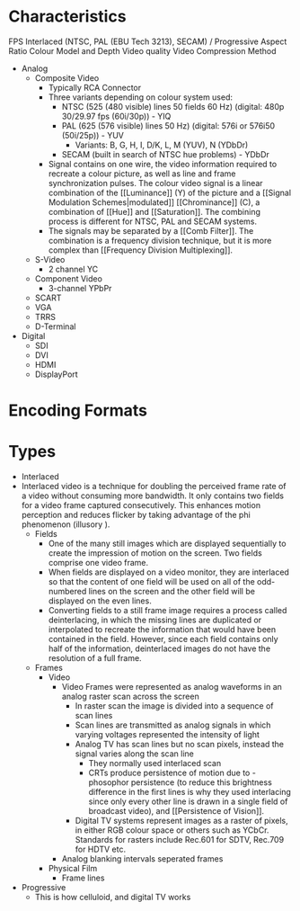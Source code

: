 # Characteristics
FPS
Interlaced (NTSC, PAL (EBU Tech 3213), SECAM) / Progressive
Aspect Ratio
Colour Model and Depth
Video quality
Video Compression Method

- Analog
	- Composite Video
		- Typically RCA Connector
		- Three variants depending on colour system used: 
			- NTSC (525 (480 visible) lines 50 fields 60 Hz) (digital: 480p 30/29.97 fps (60i/30p)) - YIQ
			- PAL (625 (576 visible) lines 50 Hz) (digital: 576i or 576i50 (50i/25p)) - YUV
				- Variants: B, G, H, I, D/K, L, M (YUV), N (YDbDr)
			- SECAM (built in search of NTSC hue problems) - YDbDr
		- Signal contains on one wire, the video information required to recreate a colour picture, as well as line and frame synchronization pulses. The colour video signal is a linear combination of the [[Luminance]] (Y) of the picture and a [[Signal Modulation Schemes|modulated]] [[Chrominance]] (C), a combination of [[Hue]] and [[Saturation]]. The combining process is different for NTSC, PAL and SECAM systems.
		- The signals may be separated by a [[Comb Filter]]. The combination is a frequency division technique, but it is more complex than [[Frequency Division Multiplexing]].
	- S-Video
		- 2 channel YC
	- Component Video
		- 3-channel YPbPr
	- SCART
	- VGA
	- TRRS
	- D-Terminal
- Digital
	- SDI
	- DVI
	- HDMI
	- DisplayPort

# Encoding Formats


# Types
- Interlaced
- Interlaced video is a technique for doubling the perceived frame rate of a video without consuming more bandwidth. It only contains two fields for a video frame captured consecutively. This enhances motion perception and reduces flicker by taking advantage of the phi phenomenon (illusory ).
	- Fields
		- One of the many still images which are displayed sequentially to create the impression of motion on the screen. Two fields comprise one video frame.
		- When fields are displayed on a video monitor, they are interlaced so that the content of one field will be used on all of the odd-numbered lines on the screen and the other field will be displayed on the even lines.
		- Converting fields to a still frame image requires a process called deinterlacing, in which the missing lines are duplicated or interpolated to recreate the information that would have been contained in the field. However, since each field contains only half of the information, deinterlaced images do not have the resolution of a full frame.
	- Frames
		- Video
			- Video Frames were represented as analog waveforms in an analog raster scan across the screen
				- In raster scan the image is divided into a sequence of scan lines
				- Scan lines are transmitted as analog signals in which varying voltages represented the intensity of light
				- Analog TV has scan lines but no scan pixels, instead the signal varies along the scan line
					- They normally used interlaced scan
					- CRTs produce persistence of motion due to -  phosophor persistence (to reduce this brightness difference in the first lines is why they used interlacing since only every other line is drawn in a single field of broadcast video), and [[Persistence of Vision]].
				- Digital TV systems represent images as a raster of pixels, in either RGB colour space or others such as YCbCr. Standards for rasters include Rec.601 for SDTV, Rec.709 for HDTV etc.
			- Analog blanking intervals seperated frames
		- Physical Film
			- Frame lines
- Progressive
	- This is how celluloid, and digital TV works